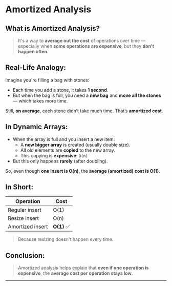 # Amortized Analysis

## What is Amortized Analysis?

> It's a way to **average out the cost** of operations over time — especially when **some operations are expensive**, but they **don't happen often**.

## Real-Life Analogy:

Imagine you're filling a bag with stones:

- Each time you add a stone, it takes **1 second**.
- But when the bag is full, you need a **new bag** and **move all the stones** — which takes more time.

Still, **on average**, each stone didn’t take much time. That’s **amortized cost**.

## In Dynamic Arrays:

- When the array is full and you insert a new item:
  - A **new bigger array** is created (usually double size).
  - All old elements are **copied** to the new array.
  - This copying is **expensive**: `O(n)`
- But this only happens **rarely** (after doubling).

So, even though **one insert is O(n)**, the **average (amortized) cost is O(1)**.

## In Short:

| Operation        | Cost        |
| ---------------- | ----------- |
| Regular insert   | O(1)        |
| Resize insert    | O(n)        |
| Amortized insert | **O(1)** ✅ |

> Because resizing doesn't happen every time.

## Conclusion:

> Amortized analysis helps explain that **even if one operation is expensive**, the **average cost per operation stays low**.

---
